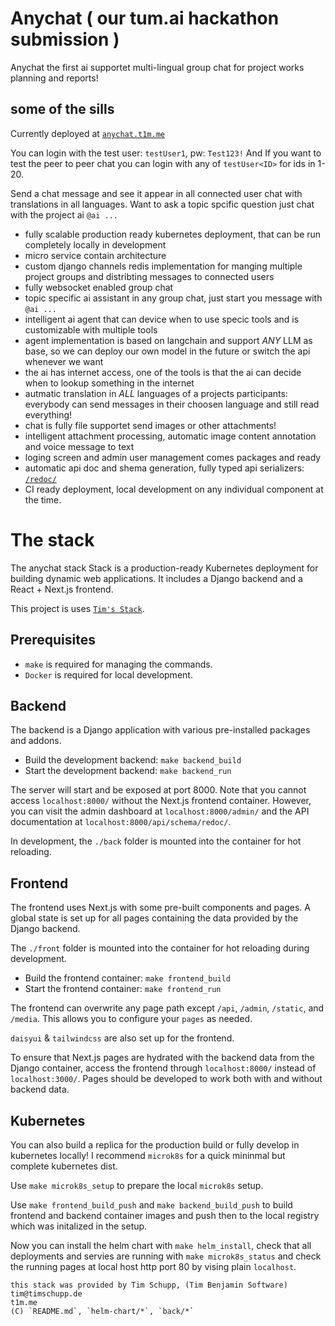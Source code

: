 # Anychat ( our tum.ai hackathon submission )

Anychat the first ai supportet multi-lingual group chat for project works planning and reports!

## some of the sills

Currently deployed at [`anychat.t1m.me`](https://anychat.t1m.me)

You can login with the test user: `testUser1`, pw: `Test123!`
And If you want to test the peer to peer chat you can login with any of `testUser<ID>` for ids in 1-20.

Send a chat message and see it appear in all connected user chat with translations in all languages.
Want to ask a topic spcific question just chat with the project ai `@ai ...`

- fully scalable production ready kubernetes deployment, that can be run completely locally in development
- micro service contain architecture
- custom django channels redis implementation for manging multiple project groups and distribting messages to connected users
- fully websocket enabled group chat
- topic specific ai assistant in any group chat, just start you message with `@ai ...`
- intelligent ai agent that can device when to use specic tools and is customizable with multiple tools
- agent implementation is based on langchain and support _ANY_ LLM as base, so we can deploy our own model in the future or switch the api whenever we want
- the ai has internet access, one of the tools is that the ai can decide when to lookup something in the internet
- autmatic translation in _ALL_ languages of a projects participants: everybody can send messages in their choosen language and still read everything!
- chat is fully file supportet send images or other attachments!
- intelligent attachment processing, automatic image content annotation and voice message to text
- loging screen and admin user management comes packages and ready
- automatic api doc and shema generation, fully typed api serializers: [`/redoc/`](https://anychat.t1m.me/api/schema/redoc/)
- CI ready deployment, local development on any individual component at the time.

# The stack

The anychat stack Stack is a production-ready Kubernetes deployment for building dynamic web applications. It includes a Django backend and a React + Next.js frontend.

This project is uses [`Tim's Stack`](https://github.com/tbscode/tiny-django).

## Prerequisites

- `make` is required for managing the commands.
- `Docker` is required for local development.

## Backend

The backend is a Django application with various pre-installed packages and addons.

- Build the development backend: `make backend_build`
- Start the development backend: `make backend_run`

The server will start and be exposed at port 8000. Note that you cannot access `localhost:8000/` without the Next.js frontend container. However, you can visit the admin dashboard at `localhost:8000/admin/` and the API documentation at `localhost:8000/api/schema/redoc/`.

In development, the `./back` folder is mounted into the container for hot reloading.

## Frontend

The frontend uses Next.js with some pre-built components and pages. A global state is set up for all pages containing the data provided by the Django backend.

The `./front` folder is mounted into the container for hot reloading during development.

- Build the frontend container: `make frontend_build`
- Start the frontend container: `make frontend_run`

The frontend can overwrite any page path except `/api`, `/admin`, `/static`, and `/media`. This allows you to configure your `pages` as needed.

`daisyui` & `tailwindcss` are also set up for the frontend.

To ensure that Next.js pages are hydrated with the backend data from the Django container, access the frontend through `localhost:8000/` instead of `localhost:3000/`. Pages should be developed to work both with and without backend data.

## Kubernetes

You can also build a replica for the production build or fully develop in kubernetes locally!
I recommend `microk8s` for a quick mininmal but complete kubernetes dist.

Use `make microk8s_setup` to prepare the local `microk8s` setup.

Use `make frontend_build_push` and `make backend_build_push` to build frontend and backend container images and push then to the local registry which was initalized in the setup.

Now you can install the helm chart with `make helm_install`, check that all deployments and servies are running with `make microk8s_status` and check the running pages at local host http port 80 by vising plain `localhost`.

```
this stack was provided by Tim Schupp, (Tim Benjamin Software)
tim@timschupp.de
t1m.me
(C) `README.md`, `helm-chart/*`, `back/*`
```
